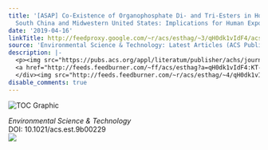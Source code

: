 ```yaml
---
title: '[ASAP] Co-Existence of Organophosphate Di- and Tri-Esters in House Dust from
  South China and Midwestern United States: Implications for Human Exposure'
date: '2019-04-16'
linkTitle: http://feedproxy.google.com/~r/acs/esthag/~3/qH0dk1vIdF4/acs.est.9b00229
source: 'Environmental Science & Technology: Latest Articles (ACS Publications)'
description: |-
  <p><img src="https://pubs.acs.org/appl/literatum/publisher/achs/journals/content/esthag/0/esthag.ahead-of-print/acs.est.9b00229/20190416/images/medium/es-2019-00229j_0003.gif" alt="TOC Graphic"/></p><div><cite>Environmental Science & Technology</cite></div><div>DOI: 10.1021/acs.est.9b00229</div><div class="feedflare">
  <a href="http://feeds.feedburner.com/~ff/acs/esthag?a=qH0dk1vIdF4:KT-oYPuLjkU:yIl2AUoC8zA"><img src="http://feeds.feedburner.com/~ff/acs/esthag?d=yIl2AUoC8zA" border="0"></img></a>
  </div><img src="http://feeds.feedburner.com/~r/acs/esthag/~4/qH0dk1vIdF4" height="1" width="1" ...
disable_comments: true
---
```

<p><img src="https://pubs.acs.org/appl/literatum/publisher/achs/journals/content/esthag/0/esthag.ahead-of-print/acs.est.9b00229/20190416/images/medium/es-2019-00229j_0003.gif" alt="TOC Graphic"/></p><div><cite>Environmental Science & Technology</cite></div><div>DOI: 10.1021/acs.est.9b00229</div><div class="feedflare">
<a href="http://feeds.feedburner.com/~ff/acs/esthag?a=qH0dk1vIdF4:KT-oYPuLjkU:yIl2AUoC8zA"><img src="http://feeds.feedburner.com/~ff/acs/esthag?d=yIl2AUoC8zA" border="0"></img></a>
</div><img src="http://feeds.feedburner.com/~r/acs/esthag/~4/qH0dk1vIdF4" height="1" width="1" ...